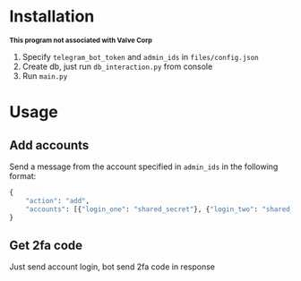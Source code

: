 # Installation
<sup><b>This program not associated with Valve Corp</b></sup>
1. Specify `telegram_bot_token` and `admin_ids` in `files/config.json`
2. Create db, just run `db_interaction.py` from console
3. Run `main.py`

# Usage
## Add accounts
Send a message from the account specified in `admin_ids` in the following format: 
```python
{
	"action": "add",
	"accounts": [{"login_one": "shared_secret"}, {"login_two": "shared_secret"}]
}
```

## Get 2fa code
Just send account login, bot send 2fa code in response
